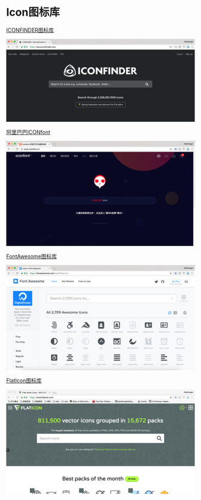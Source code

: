 # Icon图标库

[ICONFINDER图标库](https://www.iconfinder.com/)

![](../.gitbook/assets/iconfinder.png)



[阿里巴巴ICONfont](http://www.iconfont.cn/)

![](../.gitbook/assets/icon-font.png)



[FontAwesome图标库](https://fontawesome.com/icons?from=io)

![](../.gitbook/assets/fontawsome.png)

[FlatIcon图标库](https://www.flaticon.com/)

![](../.gitbook/assets/image%20%2811%29.png)


